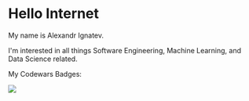 # Hello Internet
My name is Alexandr Ignatev.

I'm interested in all things Software Engineering, Machine Learning, and Data Science related.

My Codewars Badges:

![](https://www.codewars.com/users/al4an2/badges/large)
